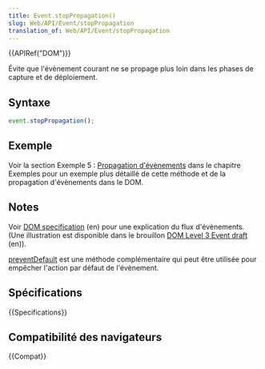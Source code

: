 ```yaml
---
title: Event.stopPropagation()
slug: Web/API/Event/stopPropagation
translation_of: Web/API/Event/stopPropagation
---
```


{{APIRef("DOM")}}

Évite que l'évènement courant ne se propage plus loin dans les phases de capture et de déploiement.

## Syntaxe

```js
event.stopPropagation();
```

## Exemple

Voir la section Exemple 5 : [Propagation d'évènements](/fr/docs/Web/API/Document_Object_Model/Exemples#Exemple_5_:_propagation_d%27évènements) dans le chapitre Exemples pour un exemple plus détaillé de cette méthode et de la propagation d'évènements dans le DOM.

## Notes

Voir [DOM specification](http://www.w3.org/TR/DOM-Level-2-Events/events.html#Events-flow-capture) (en) pour une explication du flux d'évènements. (Une illustration est disponible dans le brouillon [DOM Level 3 Event draft](http://www.w3.org/TR/DOM-Level-3-Events/#event-flow) (en)).

[preventDefault](/fr/docs/Web/API/Event/preventDefault) est une méthode complémentaire qui peut être utilisée pour empêcher l'action par défaut de l'évènement.

## Spécifications

{{Specifications}}

## Compatibilité des navigateurs

{{Compat}}
